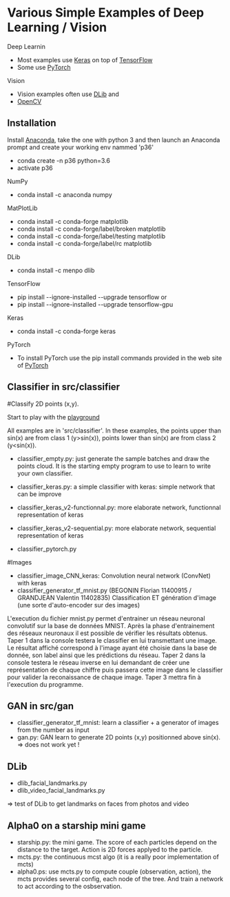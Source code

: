 # Various Simple Examples of Deep Learning / Vision


Deep Learnin
* Most examples use [Keras](https://keras.io) on top of [TensorFlow](https://www.tensorflow.org)
* Some use [PyTorch](https://pytorch.org/)

Vision
* Vision examples often use [DLib](http://dlib.net) and
* [OpenCV](https://opencv.org/)

## Installation

Install [Anaconda](https://www.anaconda.com/download/), take the one with python 3 and then launch an Anaconda prompt and create your working env nammed 'p36'
* conda create -n p36 python=3.6
* activate p36

NumPy
* conda install -c anaconda numpy 

MatPlotLib
* conda install -c conda-forge matplotlib
* conda install -c conda-forge/label/broken matplotlib
* conda install -c conda-forge/label/testing matplotlib
* conda install -c conda-forge/label/rc matplotlib 

DLib
* conda install -c menpo dlib 

TensorFlow
* pip install --ignore-installed --upgrade tensorflow 
or
* pip install --ignore-installed --upgrade tensorflow-gpu 

Keras
* conda install -c conda-forge keras 

PyTorch
* To install PyTorch use the pip install commands provided in the web site of [PyTorch](https://pytorch.org/)



## Classifier in src/classifier

#Classify 2D points (x,y). 

Start to play with the [playground ](https://playground.tensorflow.org/)

All examples are in 'src/classifier'.
In these examples, the points upper than sin(x) are from class 1 (y>sin(x)), points lower than sin(x) are from class 2 (y<sin(x)).
* classifier_empty.py: just generate the sample batches and draw the points cloud. It is the starting empty program to use to learn to write your own classifier.

* classifier_keras.py: a simple classifier with keras: simple network that can be improve
* classifier_keras_v2-functionnal.py: more elaborate network, functionnal representation of keras
* classifier_keras_v2-sequential.py: more elaborate network, sequential representation of keras
* classifier_pytorch.py


#Images
* classifier_image_CNN_keras: Convolution neural network (ConvNet) with keras
* classifier_generator_tf_mnist.py (BEGONIN Florian 11400915 / GRANDJEAN Valentin 11402835)
Classification ET génération d'image (une sorte d'auto-encoder sur des images)

L'execution du fichier mnist.py permet d'entrainer un réseau neuronal convolutif sur la base de données MNIST.
Après la phase d'entrainement des réseaux neuronaux il est possible de vérifier les résultats obtenus.
Taper 1 dans la console testera le classifier en lui transmettant une image. Le résultat affiché
correspond à l'image ayant été choisie dans la base de donnée, son label ainsi que les prédictions du
réseau.
Taper 2 dans la console testera le réseau inverse en lui demandant de créer une représentation de chaque
chiffre puis passera cette image dans le classifier pour valider la reconaissance de chaque image.
Taper 3 mettra fin à l'execution du programme.




## GAN in src/gan
* classifier_generator_tf_mnist: learn a classifier + a generator of images from the number as input
* gan.py: GAN learn to generate 2D points (x,y) positionned above sin(x). 
=> does not work yet !



## DLib
* dlib_facial_landmarks.py
* dlib_video_facial_landmarks.py

=> test of DLib to get landmarks on faces from photos and video


## Alpha0 on a starship mini game
* starship.py: the mini game. The score of each particles depend on the distance to the target. Action is 2D forces applyed to the particle.
* mcts.py: the continuous mcst algo (it is a really poor implementation of mcts)
* alpha0.ps: use mcts.py to compute couple (observation, action), the mcts provides several config, each node of the tree. And train a network to act according to the osbservation.

